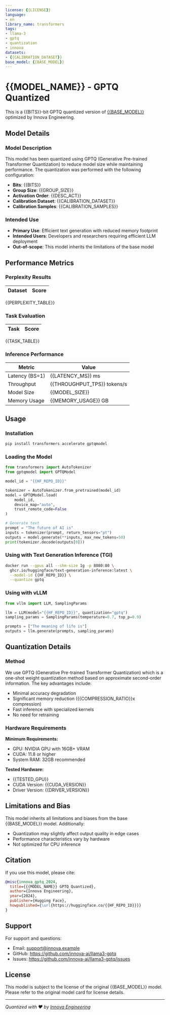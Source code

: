 ```yaml
---
license: {{LICENSE}}
language:
- en
library_name: transformers
tags:
- llama-3
- gptq
- quantization
- innova
datasets:
- {{CALIBRATION_DATASET}}
base_model: {{BASE_MODEL}}
---
```


# {{MODEL_NAME}} - GPTQ Quantized

This is a {{BITS}}-bit GPTQ quantized version of [{{BASE_MODEL}}](https://huggingface.co/{{BASE_MODEL}}) optimized by Innova Engineering.

## Model Details

### Model Description

This model has been quantized using GPTQ (Generative Pre-trained Transformer Quantization) to reduce model size while maintaining performance. The quantization was performed with the following configuration:

- **Bits**: {{BITS}}
- **Group Size**: {{GROUP_SIZE}}
- **Activation Order**: {{DESC_ACT}}
- **Calibration Dataset**: {{CALIBRATION_DATASET}}
- **Calibration Samples**: {{CALIBRATION_SAMPLES}}

### Intended Use

- **Primary Use**: Efficient text generation with reduced memory footprint
- **Intended Users**: Developers and researchers requiring efficient LLM deployment
- **Out-of-scope**: This model inherits the limitations of the base model

## Performance Metrics

### Perplexity Results

| Dataset | Score |
|---------|-------|
{{PERPLEXITY_TABLE}}

### Task Evaluation

| Task | Score |
|------|-------|
{{TASK_TABLE}}

### Inference Performance

| Metric | Value |
|--------|-------|
| Latency (BS=1) | {{LATENCY_MS}} ms |
| Throughput | {{THROUGHPUT_TPS}} tokens/s |
| Model Size | {{MODEL_SIZE}} |
| Memory Usage | {{MEMORY_USAGE}} GB |

## Usage

### Installation

```bash
pip install transformers accelerate gptqmodel
```

### Loading the Model

```python
from transformers import AutoTokenizer
from gptqmodel import GPTQModel

model_id = "{{HF_REPO_ID}}"

tokenizer = AutoTokenizer.from_pretrained(model_id)
model = GPTQModel.load(
    model_id,
    device_map="auto",
    trust_remote_code=False
)

# Generate text
prompt = "The future of AI is"
inputs = tokenizer(prompt, return_tensors="pt")
outputs = model.generate(**inputs, max_new_tokens=50)
print(tokenizer.decode(outputs[0]))
```

### Using with Text Generation Inference (TGI)

```bash
docker run --gpus all --shm-size 1g -p 8080:80 \
  ghcr.io/huggingface/text-generation-inference:latest \
  --model-id {{HF_REPO_ID}} \
  --quantize gptq
```

### Using with vLLM

```python
from vllm import LLM, SamplingParams

llm = LLM(model="{{HF_REPO_ID}}", quantization="gptq")
sampling_params = SamplingParams(temperature=0.7, top_p=0.9)

prompts = ["The meaning of life is"]
outputs = llm.generate(prompts, sampling_params)
```

## Quantization Details

### Method

We use GPTQ (Generative Pre-trained Transformer Quantization) which is a one-shot weight quantization method based on approximate second-order information. The key advantages include:

- Minimal accuracy degradation
- Significant memory reduction ({{COMPRESSION_RATIO}}x compression)
- Fast inference with specialized kernels
- No need for retraining

### Hardware Requirements

**Minimum Requirements:**
- GPU: NVIDIA GPU with 16GB+ VRAM
- CUDA: 11.8 or higher
- System RAM: 32GB recommended

**Tested Hardware:**
- {{TESTED_GPU}}
- CUDA Version: {{CUDA_VERSION}}
- Driver Version: {{DRIVER_VERSION}}

## Limitations and Bias

This model inherits all limitations and biases from the base {{BASE_MODEL}} model. Additionally:

- Quantization may slightly affect output quality in edge cases
- Performance characteristics vary by hardware
- Not optimized for CPU inference

## Citation

If you use this model, please cite:

```bibtex
@misc{innova_gptq_2024,
  title={{{MODEL_NAME}} GPTQ Quantized},
  author={Innova Engineering},
  year={2024},
  publisher={Hugging Face},
  howpublished={\url{https://huggingface.co/{{HF_REPO_ID}}}}
}
```

## Support

For support and questions:
- Email: support@innova.example
- GitHub: https://github.com/innova-ai/llama3-gptq
- Issues: https://github.com/innova-ai/llama3-gptq/issues

## License

This model is subject to the license of the original {{BASE_MODEL}} model. Please refer to the original model card for license details.

---

*Quantized with ❤️ by [Innova Engineering](https://innova.example)*